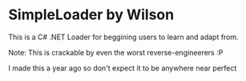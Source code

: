 # SimpleLoader by Wilson
This is a C# .NET Loader for beggining users to learn and adapt from.

Note: This is crackable by even the worst reverse-engineerers :P

I made this a year ago so don't expect it to be anywhere near perfect 
